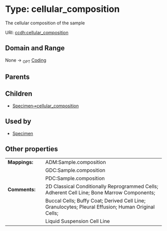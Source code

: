 
# Type: cellular_composition


The cellular composition of the sample

URI: [ccdh:cellular_composition](https://ccdh.example.org/ccdh/cellular_composition)


## Domain and Range

None ->  <sub>OPT</sub> [Coding](Coding.md)

## Parents


## Children

 *  [Specimen➞cellular_composition](Specimen_cellular_composition.md)

## Used by

 * [Specimen](Specimen.md)

## Other properties

|  |  |  |
| --- | --- | --- |
| **Mappings:** | | ADM:Sample.composition |
|  | | GDC:Sample.composition |
|  | | PDC:Sample.composition |
| **Comments:** | | 2D Classical Conditionally Reprogrammed Cells; Adherent Cell Line; Bone Marrow Components; |
|  | | Buccal Cells; Buffy Coat; Derived Cell Line; Granulocytes; Pleural Effusion; Human Original Cells; |
|  | | Liquid Suspension Cell Line  |

